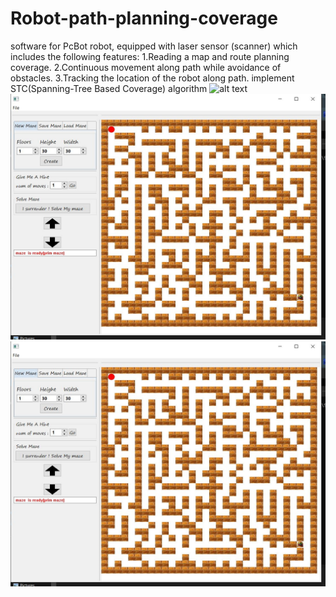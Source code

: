 # Robot-path-planning-coverage
software for PcBot robot, equipped with laser sensor (scanner) which includes the following features:
1.Reading a map and route planning coverage.
2.Continuous movement along path while avoidance of obstacles.
3.Tracking the location of the robot along path.
implement STC(Spanning-Tree Based Coverage) algorithm
![alt text](https://github.com/eldariko/Robot-path-planning-coverage/blob/master/roboticLabMap.png?raw=true)
![alt text](https://github.com/eldariko/3D-Maze/blob/master/Capture.JPG?raw=true)
![alt text](https://github.com/eldariko/3D-Maze/blob/master/Capture.JPG?raw=true)
